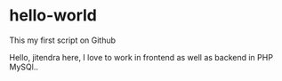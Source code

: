# hello-world
This my first script on Github

Hello, jitendra here, I love to work in frontend as well as backend in PHP MySQl..
